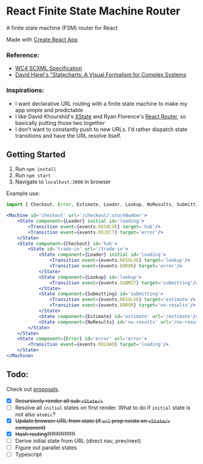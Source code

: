 # React Finite State Machine Router
A finite state machine (FSM) router for React

Made with [Create React App](./CRA.md)

### Reference:
- [WC4 SCXML Specification](https://www.w3.org/TR/scxml/)
- [David Harel's "Statecharts: A Visual Formalism for Complex Systems](http://www.inf.ed.ac.uk/teaching/courses/seoc/2005_2006/resources/statecharts.pdf)

### Inspirations:
- I want declarative URL routing with a finite state machine to make my app simple and predictable
- I like David Khourshid's [XState](https://xstate.js.org/docs/) and Ryan Florence's [React Router](https://reacttraining.com/react-router/web/guides/quick-start), so basically putting those two together
- I don't want to constantly push to new URLs. I'd rather dispatch state transitions and have the URL resolve itself.

## Getting Started
1. Run `npm install`
2. Run `npm start`
3. Navigate to `localhost:3000` in browser

Example use:
```jsx
import { Checkout, Error, Estimate, Loader, Lookup, NoResults, Submitting } from 'components';

<Machine id='checkout' url='/checkout/:stockNumber'>
    <State component={Loader} initial id='loading'>
        <Transition event={events.RESOLVE} target='hub'/>
        <Transition event={events.REJECT} target='error'/>
    </State>
    <State component={Checkout} id='hub'>
        <State id='trade-in' url='/trade-in'>
            <State component={Loader} initial id='loading'>
                <Transition event={events.RESOLVE} target='lookup'/>
                <Transition event={events.ERROR} target='error'/>
            </State>
            <State component={Lookup} id='lookup'>
                <Transition event={events.SUBMIT} target='submitting'/>
            </State>
            <State component={Submitting} id='submitting'>
                <Transition event={events.RESOLVE} target='estimate'/>
                <Transition event={events.ERROR} target='no-results'/>
            </State>
            <State component={Estimate} id='estimate' url='/estimate'/>
            <State component={NoResults} id='no-results' url='/no-results'/>
        </State>
    </State>
    <State component={Error} id='error' url='error'>
        <Transition event={events.RELOAD} target='loading'/>
    </State>
</Machine>
```

## Todo:
Check out [proposals](./docs/proposals.md).
- [x] ~~Recursively render all sub `<State/>`~~
- [ ] Resolve all `initial` states on first render. What to do if `initial` state is not also `atomic`?
- [x] ~~Update browser URL from state (if `url` prop exists on `<State/>` component)~~
- [x] ~~Hash routing?!?!?!?!??!?!~~
- [ ] Derive initial state from URL (direct nav, prev/next)
- [ ] Figure out parallel states
- [ ] Typescript